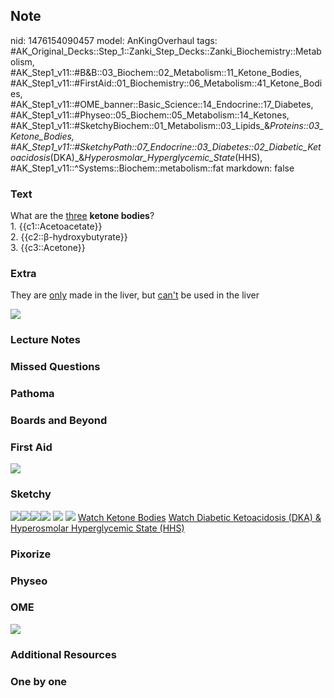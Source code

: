 ## Note
nid: 1476154090457
model: AnKingOverhaul
tags: #AK_Original_Decks::Step_1::Zanki_Step_Decks::Zanki_Biochemistry::Metabolism, #AK_Step1_v11::#B&B::03_Biochem::02_Metabolism::11_Ketone_Bodies, #AK_Step1_v11::#FirstAid::01_Biochemistry::06_Metabolism::41_Ketone_Bodies, #AK_Step1_v11::#OME_banner::Basic_Science::14_Endocrine::17_Diabetes, #AK_Step1_v11::#Physeo::05_Biochem::05_Metabolism::14_Ketones, #AK_Step1_v11::#SketchyBiochem::01_Metabolism::03_Lipids_&_Proteins::03_Ketone_Bodies, #AK_Step1_v11::#SketchyPath::07_Endocrine::03_Diabetes::02_Diabetic_Ketoacidosis_(DKA)_&_Hyperosmolar_Hyperglycemic_State_(HHS), #AK_Step1_v11::^Systems::Biochem::metabolism::fat
markdown: false

### Text
<div>
  What are the <u>three</u> <b>ketone bodies</b>?
</div>
<div>
  1. {{c1::Acetoacetate}}
</div>
<div>
  2. {{c2::β-hydroxybutyrate}}
</div>
<div>
  3. {{c3::Acetone}}
</div>

### Extra
They are <u>only</u> made in the liver, but <u>can't</u> be used in
the liver
<div><img src="paste-508678746669542.jpg" draggable="false"></div>

### Lecture Notes


### Missed Questions


### Pathoma


### Boards and Beyond


### First Aid
<img src="tmpFmu7PN.png">

### Sketchy
<img src=
"Screen%20Shot%202020-03-16%20at%2011.33.10%20AM.JPG"><img src=
"Screen%20Shot%202020-03-16%20at%2011.33.20%20AM.JPG"><img src=
"Screen%20Shot%202020-03-16%20at%2011.33.26%20AM.JPG"><img src=
"Zoverall%20picture%20(105)_1566160514431.JPG"> <img src=
"Screen%20Shot%202021-01-07%20at%2015.23.34.jpg"> <img src=
"Screen%20Shot%202021-01-07%20at%2015.23.47.jpg"> <a href=
"https://dashboard.sketchy.com/study/medical/courses/medical-biochemistry/units/medical-biochemistry-metabolism/videos/medical-biochemistry-metabolism-lipids-ketone-bodies?utm_source=anki&utm_medium=partnership&utm_campaign=february_update&utm_content=medical">
Watch Ketone Bodies</a> <a href=
"https://dashboard.sketchy.com/study/medical/courses/medical-biochemistry/units/medical-biochemistry-metabolism/videos/medical-biochemistry-metabolism-lipids-ketone-bodies?utm_source=anki&utm_medium=partnership&utm_campaign=february_update&utm_content=medical">
Watch Diabetic Ketoacidosis (DKA) & Hyperosmolar Hyperglycemic
State (HHS)</a>

### Pixorize


### Physeo


### OME
<div class="ome-widget">
  <a href=
  "https://onlinemeded.org/spa/endocrine/diabetes/acquire?ref=anki">
  <img src="_OME_AnkiFlashcards_Lesson_5.png"></a>
</div>

### Additional Resources


### One by one

